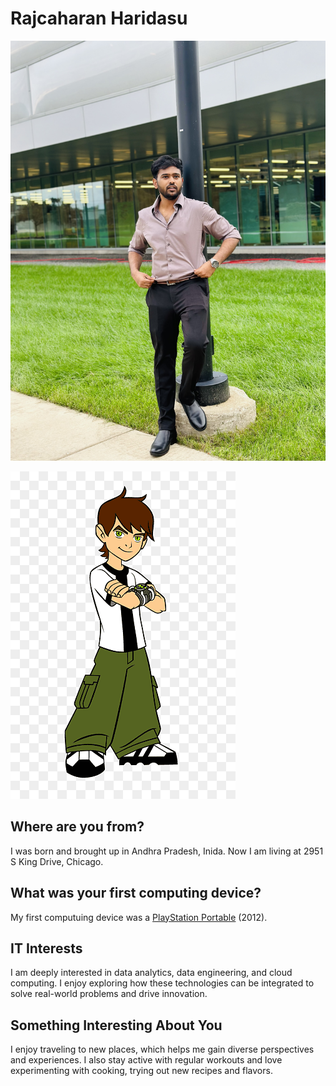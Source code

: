 # Rajcaharan Haridasu

![*Picture of me*](./images/IMG_0793.jpeg "Picture of me")

![*Picture that describes me*](./images/Ben-10.png "Picture that describes me")

## Where are you from?

I was born and brought up in Andhra Pradesh, Inida. Now I am living at 2951 S King Drive, Chicago.

## What was your first computing device?

My first computuing device was a [PlayStation Portable](https://en.wikipedia.org/wiki/PlayStation_Portable "Wikipedia articleb for PSP") (2012).

## IT Interests

I am deeply interested in data analytics, data engineering, and cloud computing. I enjoy exploring how these technologies can be integrated to solve real-world problems and drive innovation.

## Something Interesting About You

I enjoy traveling to new places, which helps me gain diverse perspectives and experiences. I also stay active with regular workouts and love experimenting with cooking, trying out new recipes and flavors.